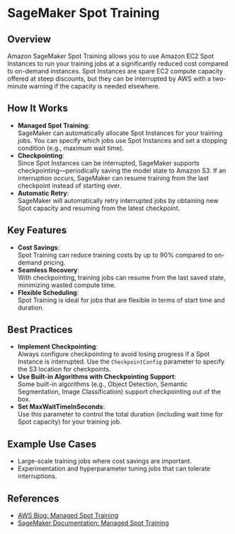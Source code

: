 # SageMaker Spot Training

## Overview

Amazon SageMaker Spot Training allows you to use Amazon EC2 Spot Instances to run your training jobs at a significantly reduced cost compared to on-demand instances. Spot Instances are spare EC2 compute capacity offered at steep discounts, but they can be interrupted by AWS with a two-minute warning if the capacity is needed elsewhere.

## How It Works

- **Managed Spot Training**:  
  SageMaker can automatically allocate Spot Instances for your training jobs. You can specify which jobs use Spot Instances and set a stopping condition (e.g., maximum wait time).
- **Checkpointing**:  
  Since Spot Instances can be interrupted, SageMaker supports checkpointing—periodically saving the model state to Amazon S3. If an interruption occurs, SageMaker can resume training from the last checkpoint instead of starting over.
- **Automatic Retry**:  
  SageMaker will automatically retry interrupted jobs by obtaining new Spot capacity and resuming from the latest checkpoint.

## Key Features

- **Cost Savings**:  
  Spot Training can reduce training costs by up to 90% compared to on-demand pricing.
- **Seamless Recovery**:  
  With checkpointing, training jobs can resume from the last saved state, minimizing wasted compute time.
- **Flexible Scheduling**:  
  Spot Training is ideal for jobs that are flexible in terms of start time and duration.

## Best Practices

- **Implement Checkpointing**:  
  Always configure checkpointing to avoid losing progress if a Spot Instance is interrupted. Use the `CheckpointConfig` parameter to specify the S3 location for checkpoints.
- **Use Built-in Algorithms with Checkpointing Support**:  
  Some built-in algorithms (e.g., Object Detection, Semantic Segmentation, Image Classification) support checkpointing out of the box.
- **Set MaxWaitTimeInSeconds**:  
  Use this parameter to control the total duration (including wait time for Spot capacity) for your training job.

## Example Use Cases

- Large-scale training jobs where cost savings are important.
- Experimentation and hyperparameter tuning jobs that can tolerate interruptions.

## References

- [AWS Blog: Managed Spot Training](https://aws.amazon.com/blogs/aws/managed-spot-training-save-up-to-90-on-your-amazon-sagemaker-training-jobs/)
- [SageMaker Documentation: Managed Spot Training](https://docs.aws.amazon.com/sagemaker/latest/dg/model-managed-spot-training.html)
